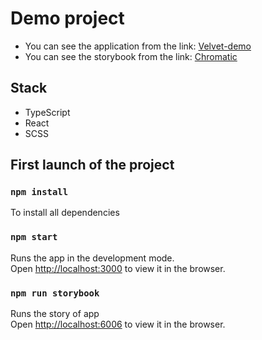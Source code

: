# Demo project

* You can see the application from the link: [Velvet-demo](https://velvet-demo.vercel.app/)
* You can see the storybook from the link: [Chromatic](https://63f3ad4f13412f50a82b7b96-lhzfgjbhqj.chromatic.com/)

## Stack
* TypeScript
* React
* SCSS


## First launch of the project


### `npm install`
To install all dependencies

### `npm start`
Runs the app in the development mode.\
Open [http://localhost:3000](http://localhost:3000) to view it in the browser.

### `npm run storybook`
Runs the story of app\
Open [http://localhost:6006](http://localhost:6006) to view it in the browser.

